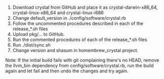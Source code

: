 1. Download crystal from GitHub and place it as crystal-darwin-x86_64, crystal-linux-x86_64 and crystal-linux-i686
1. Change default_version in ./config/software/crystal.rb
1. Follow the uncommented procedures described in each of the release_*.sh files
1. Upload pkg/... to GitHub.
1. Run the commented procedures of each of the release_*.sh files
1. Run ./dist/sync.sh
1. Change version and shasum in homembrew_crystal project.

Note: If the initial build fails with git complaining there's no HEAD, remove the llvm_bin dependency
from config/software/crystal.rb, run the build again and let fail and then undo the changes and try again.
